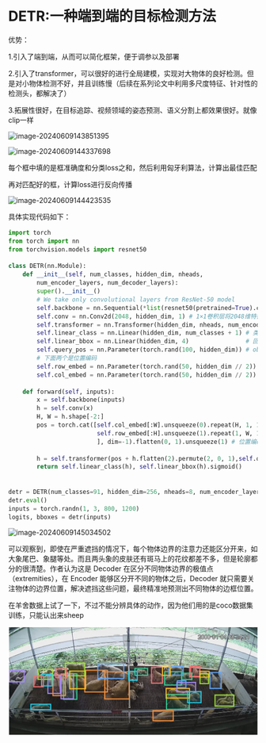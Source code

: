 # DETR:一种端到端的目标检测方法

优势：

1.引入了端到端，从而可以简化框架，便于调参以及部署

2.引入了transformer，可以很好的进行全局建模，实现对大物体的良好检测。但是对小物体检测不好，并且训练慢（后续在系列论文中利用多尺度特征、针对性的检测头，都解决了）

3.拓展性很好，在目标追踪、视频领域的姿态预测、语义分割上都效果很好。就像clip一样

![image-20240609143851395](Untitled.assets/image-20240609143851395.png)





![image-20240609144337698](Untitled.assets/image-20240609144337698.png)

每个框中填的是框准确度和分类loss之和，然后利用匈牙利算法，计算出最佳匹配

再对匹配好的框，计算loss进行反向传播

![image-20240609144423535](Untitled.assets/image-20240609144423535.png)



具体实现代码如下：

```python
import torch
from torch import nn
from torchvision.models import resnet50

class DETR(nn.Module):
    def __init__(self, num_classes, hidden_dim, nheads,
        num_encoder_layers, num_decoder_layers):
        super().__init__()
        # We take only convolutional layers from ResNet-50 model
        self.backbone = nn.Sequential(*list(resnet50(pretrained=True).children())[:-2])
        self.conv = nn.Conv2d(2048, hidden_dim, 1) # 1×1卷积层将2048维特征降到256维
        self.transformer = nn.Transformer(hidden_dim, nheads, num_encoder_layers, num_decoder_layers)
        self.linear_class = nn.Linear(hidden_dim, num_classes + 1) # 类别FFN
        self.linear_bbox = nn.Linear(hidden_dim, 4)                # 回归FFN
        self.query_pos = nn.Parameter(torch.rand(100, hidden_dim)) # object query
        # 下面两个是位置编码
        self.row_embed = nn.Parameter(torch.rand(50, hidden_dim // 2))
        self.col_embed = nn.Parameter(torch.rand(50, hidden_dim // 2))

    def forward(self, inputs):
        x = self.backbone(inputs)
        h = self.conv(x)
        H, W = h.shape[-2:]
        pos = torch.cat([self.col_embed[:W].unsqueeze(0).repeat(H, 1, 1),
       					 self.row_embed[:H].unsqueeze(1).repeat(1, W, 1),
       					 ], dim=-1).flatten(0, 1).unsqueeze(1) # 位置编码
       					 
        h = self.transformer(pos + h.flatten(2).permute(2, 0, 1),self.query_pos.unsqueeze(1))
        return self.linear_class(h), self.linear_bbox(h).sigmoid()


detr = DETR(num_classes=91, hidden_dim=256, nheads=8, num_encoder_layers=6, num_decoder_layers=6)
detr.eval()
inputs = torch.randn(1, 3, 800, 1200)
logits, bboxes = detr(inputs)
```

![image-20240609145034502](Untitled.assets/image-20240609145034502.png)

可以观察到，即使在严重遮挡的情况下，每个物体边界的注意力还能区分开来，如大象尾巴、象腿等处。而且两头象的皮肤还有斑马上的花纹都差不多，但是轮廓都分的很清楚。作者认为这是 Decoder 在区分不同物体边界的极值点（extremities），在 Encoder 能够区分开不同的物体之后，Decoder 就只需要关注物体的边界位置，解决遮挡这些问题，最终精准地预测出不同物体的边框位置。



在羊舍数据上试了一下，不过不能分辨具体的动作，因为他们用的是coco数据集训练，只能认出来sheep

![image-20240613141555881](2022-DETR.assets/image-20240613141555881.png)